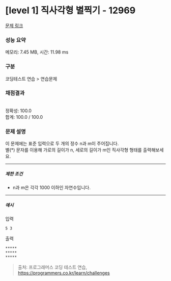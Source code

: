 # [level 1] 직사각형 별찍기 - 12969 

[문제 링크](https://school.programmers.co.kr/learn/courses/30/lessons/12969) 

### 성능 요약

메모리: 7.45 MB, 시간: 11.98 ms

### 구분

코딩테스트 연습 > 연습문제

### 채점결과

<br/>정확성: 100.0<br/>합계: 100.0 / 100.0

### 문제 설명

<p style="user-select: auto;">이 문제에는 표준 입력으로 두 개의 정수 n과 m이 주어집니다.<br style="user-select: auto;">
별(*) 문자를 이용해 가로의 길이가 n, 세로의 길이가 m인 직사각형 형태를 출력해보세요.</p>

<hr style="user-select: auto;">

<h5 style="user-select: auto;">제한 조건</h5>

<ul style="user-select: auto;">
<li style="user-select: auto;">n과 m은 각각 1000 이하인 자연수입니다.</li>
</ul>

<hr style="user-select: auto;">

<h5 style="user-select: auto;">예시</h5>

<p style="user-select: auto;">입력</p>
<div class="highlight" style="user-select: auto;"><pre class="codehilite" style="user-select: auto;"><code style="user-select: auto;">5 3
</code></pre></div>
<p style="user-select: auto;">출력</p>
<div class="highlight" style="user-select: auto;"><pre class="codehilite" style="user-select: auto;"><code style="user-select: auto;">*****
*****
*****
</code></pre></div>

> 출처: 프로그래머스 코딩 테스트 연습, https://programmers.co.kr/learn/challenges